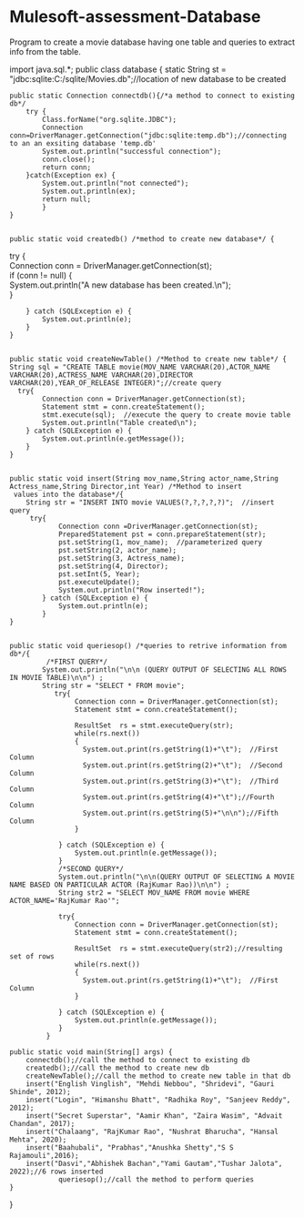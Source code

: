 # Mulesoft-assessment-Database
Program to create a movie database having one table and queries to extract info from the table.



import java.sql.*;
public class database {
	static String st = "jdbc:sqlite:C:/sqlite/Movies.db";//location of new database to be created
	
	public static Connection connectdb(){/*a method to connect to existing db*/
		try {
			Class.forName("org.sqlite.JDBC");
			Connection conn=DriverManager.getConnection("jdbc:sqlite:temp.db");//connecting to an an exsiting database 'temp.db'
			System.out.println("successful connection");
			conn.close();
			return conn;
		}catch(Exception ex) {
			System.out.println("not connected");
			System.out.println(ex);
			return null;
			}
	}
	
	
	public static void createdb() /*method to create new database*/ {  
try {  
            Connection conn = DriverManager.getConnection(st);  
            if (conn != null) {  
                 System.out.println("A new database has been created.\n");  
            }  
   
        } catch (SQLException e) {  
            System.out.println(e);  
        }  
    }
	
	
	public static void createNewTable() /*Method to create new table*/ {   
    String sql = "CREATE TABLE movie(MOV_NAME VARCHAR(20),ACTOR_NAME VARCHAR(20),ACTRESS_NAME VARCHAR(20),DIRECTOR VARCHAR(20),YEAR_OF_RELEASE INTEGER)";//create query
      try{  
            Connection conn = DriverManager.getConnection(st);  
            Statement stmt = conn.createStatement();  
            stmt.execute(sql);  //execute the query to create movie table
            System.out.println("Table created\n");
        } catch (SQLException e) {  
            System.out.println(e.getMessage());  
        }  
    }  
	
	
	public static void insert(String mov_name,String actor_name,String Actress_name,String Director,int Year) /*Method to insert
	 values into the database*/{   
		String str = "INSERT INTO movie VALUES(?,?,?,?,?)";  //insert query
		 try{  
	            Connection conn =DriverManager.getConnection(st);  
	            PreparedStatement pst = conn.prepareStatement(str); 
	            pst.setString(1, mov_name);  //parameterized query
	            pst.setString(2, actor_name);  
	            pst.setString(3, Actress_name);  
	            pst.setString(4, Director);  
	            pst.setInt(5, Year);  
	            pst.executeUpdate();  
	            System.out.println("Row inserted!");
	        } catch (SQLException e) {  
	            System.out.println(e);  
	        } 
	}
		 
	
	public static void queriesop() /*queries to retrive information from db*/{   
		     /*FIRST QUERY*/     
		    System.out.println("\n\n (QUERY OUTPUT OF SELECTING ALL ROWS IN MOVIE TABLE)\n\n") ;
		    String str = "SELECT * FROM movie";
		       try{  
		            Connection conn = DriverManager.getConnection(st);  
		            Statement stmt = conn.createStatement();
		            
		            ResultSet  rs = stmt.executeQuery(str);
		            while(rs.next())
		            {
		              System.out.print(rs.getString(1)+"\t");  //First Column
		              System.out.print(rs.getString(2)+"\t");  //Second Column
		              System.out.print(rs.getString(3)+"\t");  //Third Column
		              System.out.print(rs.getString(4)+"\t");//Fourth Column
		              System.out.print(rs.getString(5)+"\n\n");//Fifth Column
		            }
		         
		        } catch (SQLException e) {  
		            System.out.println(e.getMessage());  
		        } 
		        /*SECOND QUERY*/
		        System.out.println("\n\n(QUERY OUTPUT OF SELECTING A MOVIE NAME BASED ON PARTICULAR ACTOR (RajKumar Rao))\n\n") ;
		        String str2 = "SELECT MOV_NAME FROM movie WHERE ACTOR_NAME='RajKumar Rao'";
			       
		        try{  
		            Connection conn = DriverManager.getConnection(st);  
		            Statement stmt = conn.createStatement();
		            
		            ResultSet  rs = stmt.executeQuery(str2);//resulting set of rows
		            while(rs.next())
		            {
		              System.out.print(rs.getString(1)+"\t");  //First Column
		            }
		         
		        } catch (SQLException e) {  
		            System.out.println(e.getMessage());  
		        }  
		     }   
    
	public static void main(String[] args) {
		connectdb();//call the method to connect to existing db
		createdb();//call the method to create new db
		createNewTable();//call the method to create new table in that db
        insert("English Vinglish", "Mehdi Nebbou", "Shridevi", "Gauri Shinde", 2012);
    	insert("Login", "Himanshu Bhatt", "Radhika Roy", "Sanjeev Reddy", 2012);
    	insert("Secret Superstar", "Aamir Khan", "Zaira Wasim", "Advait Chandan", 2017);
    	insert("Chalaang", "RajKumar Rao", "Nushrat Bharucha", "Hansal Mehta", 2020);
    	insert("Baahubali", "Prabhas","Anushka Shetty","S S Rajamouli",2016);
    	insert("Dasvi","Abhishek Bachan","Yami Gautam","Tushar Jalota", 2022);//6 rows inserted
    	        queriesop();//call the method to perform queries
	}
}
